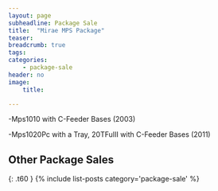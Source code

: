 ```yaml
---
layout: page
subheadline: Package Sale
title:  "Mirae MPS Package"
teaser:
breadcrumb: true
tags:
categories:
    - package-sale
header: no
image:
    title:

---
```


-Mps1010 with C-Feeder Bases (2003)

-Mps1020Pc with a Tray, 20TFuIII with C-Feeder Bases (2011)


## Other Package Sales ##
{: .t60 }
{% include list-posts category='package-sale' %}

